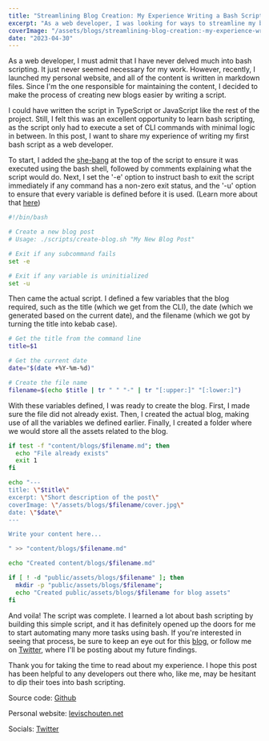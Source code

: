 ```yaml
---
title: "Streamlining Blog Creation: My Experience Writing a Bash Script as a Web Developer"
excerpt: "As a web developer, I was looking for ways to streamline my blogging workflow, and that's how I stumbled upon Bash scripting. In this blog, I'll share my experience of writing a Bash script to automate the process of creating new blog posts."
coverImage: "/assets/blogs/streamlining-blog-creation:-my-experience-writing-a-bash-script-as-a-web-developer/cover.jpg"
date: "2023-04-30"
---
```


As a web developer, I must admit that I have never delved much into bash scripting. It just never seemed necessary for my work. However, recently, I launched my personal website, and all of the content is written in markdown files. Since I'm the one responsible for maintaining the content, I decided to make the process of creating new blogs easier by writing a script.

I could have written the script in TypeScript or JavaScript like the rest of the project. Still, I felt this was an excellent opportunity to learn bash scripting, as the script only had to execute a set of CLI commands with minimal logic in between. In this post, I want to share my experience of writing my first bash script as a web developer.

To start, I added the [she-bang](https://medium.com/@codingmaths/bin-bash-what-exactly-is-this-95fc8db817bf) at the top of the script to ensure it was executed using the bash shell, followed by comments explaining what the script would do. Next, I set the '-e' option to instruct bash to exit the script immediately if any command has a non-zero exit status, and the '-u' option to ensure that every variable is defined before it is used. (Learn more about that [here](https://gist.github.com/vncsna/64825d5609c146e80de8b1fd623011ca))

```bash
#!/bin/bash

# Create a new blog post
# Usage: ./scripts/create-blog.sh "My New Blog Post"

# Exit if any subcommand fails
set -e

# Exit if any variable is uninitialized
set -u
```

Then came the actual script. I defined a few variables that the blog required, such as the title (which we get from the CLI), the date (which we generated based on the current date), and the filename (which we got by turning the title into kebab case).

```bash
# Get the title from the command line
title=$1

# Get the current date
date="$(date +%Y-%m-%d)"

# Create the file name
filename=$(echo $title | tr " " "-" | tr "[:upper:]" "[:lower:]")
```

With these variables defined, I was ready to create the blog. First, I made sure the file did not already exist. Then, I created the actual blog, making use of all the variables we defined earlier. Finally, I created a folder where we would store all the assets related to the blog.

```bash
if test -f "content/blogs/$filename.md"; then
  echo "File already exists"
  exit 1
fi

echo "---
title: \"$title\"
excerpt: \"Short description of the post\"
coverImage: \"/assets/blogs/$filename/cover.jpg\"
date: \"$date\"
---

Write your content here...

" >> "content/blogs/$filename.md"

echo "Created content/blogs/$filename.md"

if [ ! -d "public/assets/blogs/$filename" ]; then
  mkdir -p "public/assets/blogs/$filename";
  echo "Created public/assets/blogs/$filename for blog assets"
fi
```

And voila! The script was complete. I learned a lot about bash scripting by building this simple script, and it has definitely opened up the doors for me to start automating many more tasks using bash. If you're interested in seeing that process, be sure to keep an eye out for this [blog](https://www.levischouten.net/blogs), or follow me on [Twitter](https://twitter.com/levischoute), where I'll be posting about my future findings.

Thank you for taking the time to read about my experience. I hope this post has been helpful to any developers out there who, like me, may be hesitant to dip their toes into bash scripting.

Source code: [Github](https://github.com/levischouten/levischouten-net/blob/main/scripts/create-blog.sh)

Personal website: [levischouten.net](https://www.levischouten.net/)

Socials: [Twitter](https://twitter.com/levischoute)

